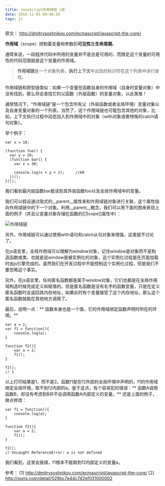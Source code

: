 ```yaml
---
title: JavaScript作用域链（译）
date: 2016-11-01 09:46:50
tags: js
---
```


原文： http://dmitrysoshnikov.com/ecmascript/javascript-the-core/

**作用域**（scope）控制着变量和参数的**可见性**及**生命周期**。

通常来说，一段程序代码中所用的变量并不是总是可用的，而限定这个变量的可用性的代码范围就是这个变量的作用域。

> **作用域链**是一个对象列表，**执行上下文**中出现的标识符在这个列表中进行查找。

作用域链和原型链类似：如果一个变量在函数自身的作用域（自身的变量对象）中没有找到，那么将会查找它的父函数（外层函数）的变量对象，以此类推！

<!-- more -->

通常情况下，“作用域链”是一个包含所有父（外层函数或者全局环境）变量对象以及自身变量对象的一个列表。当然了，这个作用域链也可能包含其他的对象，比如，上下文执行过程中动态加入到作用域中的对象（with对象或者特殊的catch语句对象）。

举个例子：

```
var x = 10;

(function foo() {
  var y = 20;
  (function bar() {
    var z = 30;

    console.log(x + y + z);     //60
  })();
})();
```

我们看到最内层函数bar能读到其外层函数foo以及全局作用域中的变量。

我们可以假设通过隐式的__parent__属性来和作用域链对象进行关联，这个属性指向作用域链中的下一个对象。利用__parent__概念，我们可以用下面的图来表现上面的例子（并且父变量对象存储在函数的[[Scope]]属性中）：

![作用域链](/css/images/scope-chain/scope-chain.png)

另外，作用域链可以通过使用with语句和catch从句对象来增强，这里就不讨论了。

在js语言里，全局作用域可以理解为window对象，记住window是对象而不是构造函数或类，也就是说window是被实例化的对象，这个实例化过程是在页面加载时由js引擎完成的。虽然我们在开发过程中不能控制这个实例化过程，但是我们不要忽略这个事实。

另外，在js语言里，任何匿名函数都是属于window对象，它们也都是在全局作用域构造时候完成定义和赋值的。但是匿名函数是没有名字的函数变量，只是在定义匿名函数时会返回其内存地址，如果此时有个变量接受了这个内存地址，那么这个匿名函数就能在其他地方调用了。

最后，说明一点：** 函数本身也是一个值，它的作用域绑定函数声明时所在的环境。**

```
var a = 1;
var f1 = function(){
    console.log(a);
}

function f2(){
    var a = 2;
    f1();
}

f2();
// 1
```

以上打印结果是1，而不是2。函数f1是在f2外部的全局环境中声明的，f1的作用域绑定全局环境，取不到f2内部的a。鉴于这点，有个容易犯的错误：** 函数A调用函数B，却没有考虑到B并不会调用函数A内部定义的变量。** 还是上面的例子，做点修改：

```
var f1 = function(){
    console.log(a);
}

function f2(){
    var a = 2;
    f1();
}

f2();
// Uncaught ReferenceError: a is not defined
```

我们看到，这里会报错，f1根本不能取到f2内部定义的变量a。



参考：
[1] http://dmitrysoshnikov.com/ecmascript/javascript-the-core/
[2] http://ourjs.com/detail/529bc7e44c742ef031000002